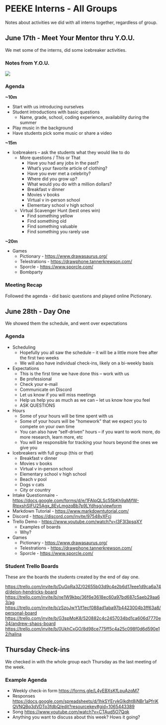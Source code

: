 # PEEKE Interns - All Groups
Notes about activities we did with all interns together, regardless of group.

## June 17th - Meet Your Mentor thru Y.O.U.
We met some of the interns, did some icebreaker activities.

### Notes from Y.O.U.

![](https://i.imgur.com/3anFbXL.png)

### Agenda

**~10m**
- Start with us introducing ourselves
- Student introductions with basic questions
  - Name, grade, school, coding experience, availability during the summer
- Play music in the background
- Have students pick some music or share a video

**~15m**
- Icebreakers – ask the students what they would like to do
  - More questions / This or That
    - Have you had any jobs in the past?
    - What’s your favorite article of clothing?
    - Have you ever met a celebrity?
    - Where did you grow up?
    - What would you do with a million dollars?
    - Breakfast v dinner
    - Movies v books
    - Virtual v in-person school
    - Elementary school v high school
  - Virtual Scavenger Hunt (best ones win)
    - Find something yellow
    - Find something old
    - Find something valuable
    - Find something you rarely use

**~20m**
- Games
  - Pictionary - https://www.drawasaurus.org/
  - Telestrations - https://drawphone.tannerkrewson.com/
  - Sporcle - https://www.sporcle.com/
  - Bombparty

### Meeting Recap
Followed the agenda - did basic questions and played online Pictionary.

## June 28th - Day One
We showed them the schedule, and went over expectations

### Agenda
- Scheduling
  - Hopefully you all saw the schedule – it will be a little more free after the first two weeks
  - We will also have individual check-ins, likely on a bi-weekly basis
- Expectations
  - This is the first time we have done this – work with us
  - Be professional
  - Check your e-mail
  - Communicate on Discord
  - Let us know if you will miss meetings
  - Help us help you as much as we can – let us know how you feel
  - ASK QUESTIONS
- Hours
  - Some of your hours will be time spent with us
  - Some of your hours will be "homework" that we expect you to compete on your own time
  - You can also have “self-driven” hours – if you want to work more, do more research, learn more, etc
  - You will be responsible for tracking your hours beyond the ones we give you
- Icebreakers with full group (this or that)
  - Breakfast v dinner
  - Movies v books
  - Virtual v in-person school
  - Elementary school v high school
  - Beach v pool
  - Dogs v cats
  - City or country
- Intake Questionnaire - https://docs.google.com/forms/d/e/1FAIpQLSc55bKh9aMjfW-RtpxshSIFU25Agx_8EyLmgzqBb7p9LYdhsg/viewform
- Markdown Tutorial - https://www.markdowntutorial.com/
- Discord - https://discord.com/invite/97548yXFcj
- Trello Demo - https://www.youtube.com/watch?v=l3F3l3psqXY
  - Examples of boards
  - Why?
- Games
  - Pictionary - https://www.drawasaurus.org/
  - Telestrations - https://drawphone.tannerkrewson.com/
  - Sporcle - https://www.sporcle.com/

### Student Trello Boards
These are the boards the students created by the end of day one.

https://trello.com/invite/b/DuGpRa3Z/02655b03d9c4e2b6d17eee1d9ca6a74d/delon-hendricks-board
https://trello.com/invite/b/ne1W9kbp/36f6e3618ec60a97bd687c5aeb29aa63/ag
https://trello.com/invite/b/zSzoJwY1/f1ecf088ad1aba97b4423004b3ff63a8/personal-board
https://trello.com/invite/b/G3spMoK8/520882c4c2457034bd1ca606d7770e34/andrew-shaos-board
https://trello.com/invite/b/0UkhCxGO/8d98ce775ff5c4a25c098f0d6d590e12/halina

## Thursday Check-ins
We checked in with the whole group each Thursday as the last meeting of the week.

### Example Agenda
- Weekly check-in form https://forms.gle/L4yEBXsKfLpuAzqM7
- Responses https://docs.google.com/spreadsheets/d/1hkSYErvkGIkdht8jNBr1aPfriKQVNQBq3dVDTo3fdbQ/edit?resourcekey#gid=1065443389
- Song https://www.youtube.com/watch?v=CTAud5O7Qqk
- Anything you want to discuss about this week? Hows it going?